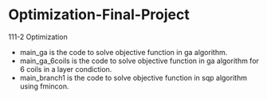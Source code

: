 # Optimization-Final-Project
 111-2 Optimization
- main_ga is the code to solve objective function in ga algorithm.
- main_ga_6coils is the code to solve objective function in ga algorithm for 6 coils in a layer condiction.
- main_branch1 is the code to solve objective function in sqp algorithm using fmincon.
